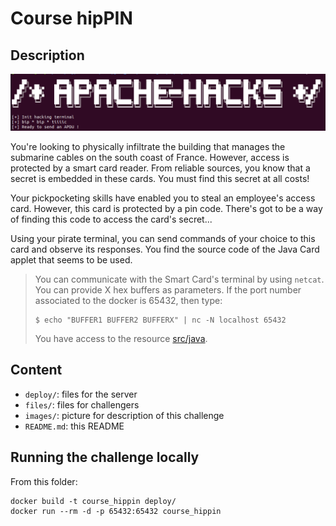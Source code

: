 # Course hipPIN

## Description

<img src='images/main.png'/>

You're looking to physically infiltrate the building that manages the submarine cables on the south coast of France. However, access is protected by a smart card reader.
From reliable sources, you know that a secret is embedded in these cards. You must find this secret at all costs!

Your pickpocketing skills have enabled you to steal an employee's access card.
However, this card is protected by a pin code.
There's got to be a way of finding this code to access the card's secret...

Using your pirate terminal, you can send commands of your choice to this card and observe its responses.
You find the source code of the Java Card applet that seems to be used.

> You can communicate with the Smart Card's terminal by using `netcat`.
> You can provide X hex buffers as parameters.
> If the port number associated to the docker is 65432, then type:
> ```
> $ echo "BUFFER1 BUFFER2 BUFFERX" | nc -N localhost 65432 
> ```
>
> You have access to the resource [src/java](./files/src.java).

## Content

- `deploy/`: files for the server
- `files/`: files for challengers
- `images/`: picture for description of this challenge
- `README.md`: this README

## Running the challenge locally

From this folder:
```
docker build -t course_hippin deploy/
docker run --rm -d -p 65432:65432 course_hippin
```
